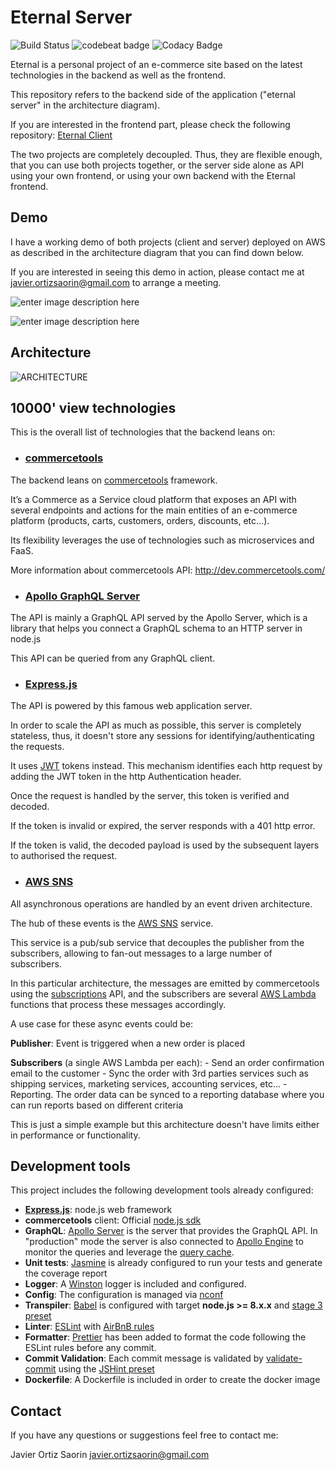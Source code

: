 # Eternal Server

![Build Status](https://api.travis-ci.org/jortizsao/eternal-server.svg?branch=master)
![codebeat badge](https://codebeat.co/badges/da34b901-773d-4a9e-b25d-83c1340619cb)
![Codacy Badge](https://api.codacy.com/project/badge/Grade/c5637197400e4cb8b784761415601136)

Eternal is a personal project of an e-commerce site based on the latest technologies in the backend as well as the frontend.

This repository refers to the backend side of the application ("eternal server" in the architecture diagram).

If you are interested in the frontend part, please check the following repository: [Eternal Client](https://github.com/jortizsao/eternal-client)

The two projects are completely decoupled. Thus, they are flexible enough, that you can use both projects together, or the server side alone as API using your own frontend, or using your own backend with the Eternal frontend.

## Demo

I have a working demo of both projects (client and server) deployed on AWS as described in the architecture diagram that you can find down below.

If you are interested in seeing this demo in action, please contact me at javier.ortizsaorin@gmail.com to arrange a meeting.

![enter image description here](https://s3.amazonaws.com/eternal-architecture/eternal5.gif)

![enter image description here](https://s3.amazonaws.com/eternal-architecture/eternal2.gif)

## Architecture

![ARCHITECTURE](https://s3.amazonaws.com/eternal-architecture/eternal-architecture.png)

## 10000' view technologies

This is the overall list of technologies that the backend leans on:

* ### [commercetools](https://commercetools.com)

The backend leans on [commercetools](https://commercetools.com) framework.

It’s a Commerce as a Service cloud platform that exposes an API with several endpoints and actions for the main entities of an e-commerce platform (products, carts, customers, orders, discounts, etc…).

Its flexibility leverages the use of technologies such as microservices and FaaS.

More information about commercetools API: http://dev.commercetools.com/

* ### [Apollo GraphQL Server](https://www.apollographql.com/docs/apollo-server/)

The API is mainly a GraphQL API served by the Apollo Server, which is a library that helps you connect a GraphQL schema to an HTTP server in node.js

This API can be queried from any GraphQL client.

* ### [Express.js](http://expressjs.com/)

The API is powered by this famous web application server.

In order to scale the API as much as possible, this server is completely stateless, thus, it doesn't store any sessions for identifying/authenticating the requests.

It uses [JWT](https://jwt.io/) tokens instead. This mechanism identifies each http request by adding the JWT token in the http Authentication header.

Once the request is handled by the server, this token is verified and decoded.

If the token is invalid or expired, the server responds with a 401 http error.

If the token is valid, the decoded payload is used by the subsequent layers to authorised the request.

* ### [AWS SNS](https://aws.amazon.com/sns/)

All asynchronous operations are handled by an event driven architecture.

The hub of these events is the [AWS SNS](https://aws.amazon.com/sns/) service.

This service is a pub/sub service that decouples the publisher from the subscribers, allowing to fan-out messages to a large number of subscribers.

In this particular architecture, the messages are emitted by commercetools using the [subscriptions](https://docs.commercetools.com/http-api-projects-subscriptions.html) API, and the subscribers are several [AWS Lambda](https://aws.amazon.com/lambda/) functions that process these messages accordingly.

A use case for these async events could be:

**Publisher**:
Event is triggered when a new order is placed

**Subscribers** (a single AWS Lambda per each): - Send an order confirmation email to the customer - Sync the order with 3rd parties services such as shipping services, marketing services, accounting services, etc... - Reporting. The order data can be synced to a reporting database where you can run reports based on different criteria

This is just a simple example but this architecture doesn't have limits either in performance or functionality.

## Development tools

This project includes the following development tools already configured:

* **[Express.js](http://expressjs.com/)**: node.js web framework
* **commercetools** client: Official [ node.js sdk](https://commercetools.github.io/nodejs)
* **GraphQL**: [Apollo Server](https://www.apollographql.com/docs/apollo-server/) is the server that provides the GraphQL API. In "production" mode the server is also connected to [Apollo Engine](https://www.apollographql.com/engine) to monitor the queries and leverage the [query cache](https://www.apollographql.com/docs/engine/caching.html).
* **Unit tests**: [Jasmine](https://github.com/jasmine/jasmine) is already configured to run your tests and generate the coverage report
* **Logger**: A [Winston](https://github.com/winstonjs/winston) logger is included and configured.
* **Config**: The configuration is managed via [nconf](https://github.com/indexzero/nconf)
* **Transpiler**: [Babel](https://babeljs.io/) is configured with target **node.js >= 8.x.x** and [stage 3 preset](https://babeljs.io/docs/plugins/preset-stage-3/)
* **Linter**: [ESLint](https://eslint.org/) with [AirBnB rules](https://github.com/airbnb/javascript)
* **Formatter**: [Prettier](https://github.com/prettier/prettier) has been added to format the code following the ESLint rules before any commit.
* **Commit Validation**: Each commit message is validated by [validate-commit](https://github.com/willsoto/validate-commit) using the [JSHint preset](https://github.com/willsoto/validate-commit/blob/master/conventions/jshint.md)
* **Dockerfile**: A Dockerfile is included in order to create the docker image

## Contact

If you have any questions or suggestions feel free to contact me:

Javier Ortiz Saorin javier.ortizsaorin@gmail.com

